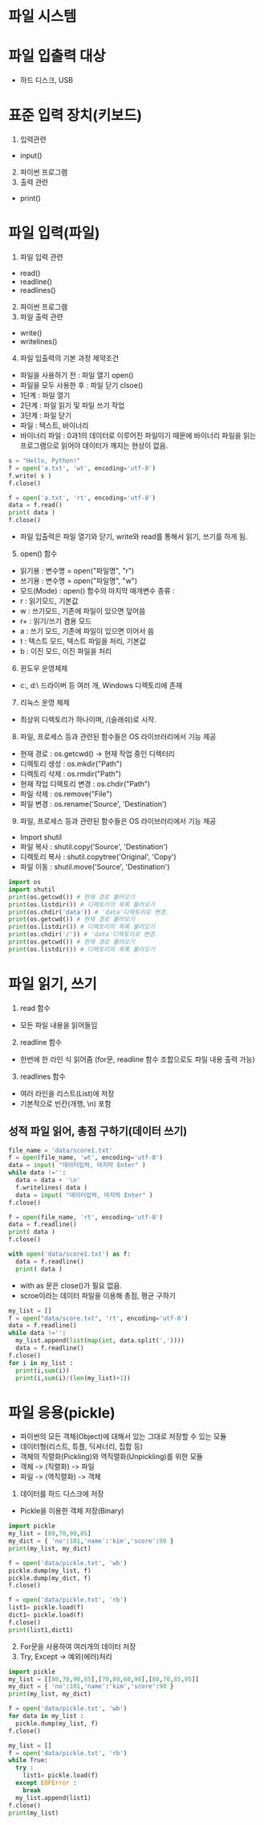 # 파일 시스템

# 파일 입출력 대상
- 하드 디스크, USB

# 표준 입력 장치(키보드)
1. 입력관련 
- input()
2. 파이썬 프로그램
3. 출력 관련
- print() 


# 파일 입력(파일)
1. 파일 입력 관련
- read()
- readline()
- readlines()
2. 파이썬 프로그램
3. 파일 출력 관련
- write()
- writelines()
4. 파일 입출력의 기본 과정
제약조건<br>
- 파일을 사용하기 전 : 파일 열기 open()
- 파일을 모두 사용한 후 : 파일 닫기 clsoe()
- 1단계 : 파일 열기
- 2단계 : 파일 읽기 및 파일 쓰기 작업
- 3단계 : 파일 닫기
- 파일 : 텍스트, 바이너리
- 바이너리 파일 : 0과1의 데이터로 이루어진 파일이기 때문에 바이너리 파일을 읽는 프로그램으로 읽어야 데이터가 깨지는 현상이 없음.
```python
s = "Hello, Python!"
f = open('a.txt', 'wt', encoding='utf-8')
f.write( s )
f.close()

f = open('a.txt', 'rt', encoding='utf-8')
data = f.read()
print( data )
f.close()
```
- 파일 입출력은 파일 열기와 닫기, write와 read를 통해서 읽기, 쓰기를 하게 됨.
5. open() 함수
- 읽기용 : 변수명 = open("파일명", "r")
- 쓰기용 : 변수명 = open("파일명", "w")
- 모드(Mode) : open() 함수의 마지막 매개변수
종류 : <br>
- r : 읽기모드, 기본값
- w : 쓰기모드, 기존에 파일이 있으면 덮어씀
- r+ : 읽기/쓰기 겸용 모드
- a : 쓰기 모드, 기존에 파일이 있으면 이어서 씀
- t : 텍스트 모드, 텍스트 파일을 처리, 기본값
- b : 이진 모드, 이진 파일을 처리

6. 윈도우 운영체제
- c:\, d:\ 드라이버 등 여러 개, Windows 디렉토리에 존재
7. 리눅스 운영 체제
- 최상위 디렉토리가 하나이며, /(슬래쉬)로 시작.

8. 파일, 프로세스 등과 관련된 함수들은 OS 라이브러리에서 기능 제공
- 현재 경로 : os.getcwd() -> 현재 작업 중인 디렉터리
- 디렉토리 생성 : os.mkdir("Path")
- 디렉토리 삭제 : os.rmdir("Path")
- 현재 작업 디렉토리 변경 : os.chdir("Path")
- 파일 삭제 : os.remove("File")
- 파일 변경 : os.rename('Source', 'Destination')

9. 파일, 프로세스 등과 관련된 함수들은 OS 라이브러리에서 기능 제공
- Import shutil
- 파일 복사 : shutil.copy('Source', 'Destination')
- 디렉토리 복사 : shutil.copytree('Original', 'Copy')
- 파일 이동 : shutil.move('Source', 'Destination')
```python
import os
import shutil
print(os.getcwd()) # 현재 경로 불러오기
print(os.listdir()) # 디렉토리의 목록 불러오기
print(os.chdir('data')) # 'data'디렉토리로 변경.
print(os.getcwd()) # 현재 경로 불러오기
print(os.listdir()) # 디렉토리의 목록 불러오기
print(os.chdir('/')) # 'data'디렉토리로 변경.
print(os.getcwd()) # 현재 경로 불러오기
print(os.listdir()) # 디렉토리의 목록 불러오기
```

# 파일 읽기, 쓰기
1. read 함수
- 모든 파일 내용을 읽어들임
2. readline 함수
- 한번에 한 라인 식 읽어줌 (for문, readline 함수 조합으로도 파일 내용 출력 가능)
3. readlines 함수
- 여러 라인을 리스트(List)에 저장
- 기본적으로 빈칸(개행, \n) 포함

## 성적 파일 읽어, 총점 구하기(데이터 쓰기)
```python
file_name = 'data/score1.txt'
f = open(file_name, 'wt', encoding='utf-8')
data = input( "데이터입력, 마지막 Enter" )
while data !='':
  data = data + '\n'
  f.writelines( data )
  data = input( "데이터입력, 마지막 Enter" )
f.close()

f = open(file_name, 'rt', encoding='utf-8')
data = f.readline()
print( data )
f.close()

with open('data/score1.txt') as f:
  data = f.readline()
  print( data )
```
- with as 문은 close()가 필요 없음.
- scroe이라는 데이터 파일을 이용해 총점, 평균 구하기
```python
my_list = []
f = open("data/score.txt", 'rt', encoding='utf-8')
data = f.readline()
while data !='':
  my_list.append(list(map(int, data.split(','))))
  data = f.readline()
f.close()
for i in my_list :
  print(i,sum(i))
  print(i,sum(i)/(len(my_list)+1))
```

# 파일 응용(pickle)
- 파이썬의 모든 객체(Object)에 대해서 있는 그대로 저장할 수 있는 모듈
- 데이터형(리스트, 튜플, 딕셔너리, 집합 등)
- 객체의 직렬화(Pickling)와 역직렬화(Unpickling)를 위한 모듈
- 객체 -> (직렬화) -> 파일
- 파일 -> (역직렬화) -> 객체
1. 데이터를 하드 디스크에 저장
- Pickle을 이용한 객체 저장(Binary)
```python
import pickle
my_list = [80,70,90,85]
my_dict = { 'no':101,'name':'kim','score':90 }
print(my_list, my_dict)

f = open('data/pickle.txt', 'wb')
pickle.dump(my_list, f)
pickle.dump(my_dict, f)
f.close()

f = open('data/pickle.txt', 'rb')
list1= pickle.load(f)
dict1= pickle.load(f)
f.close()
print(list1,dict1)
```
2. For문을 사용하여 여러개의 데이터 저장
3. Try, Except -> 예외(에러)처리

```python
import pickle
my_list = [[80,70,90,85],[70,80,60,90],[80,70,85,95]]
my_dict = { 'no':101,'name':'kim','score':90 }
print(my_list, my_dict)

f = open('data/pickle.txt', 'wb')
for data in my_list :
  pickle.dump(my_list, f)
f.close()

my_list = []
f = open('data/pickle.txt', 'rb')
while True:
  try :
    list1= pickle.load(f)
  except EOFError :
    break
  my_list.append(list1)
f.close()
print(my_list)
```